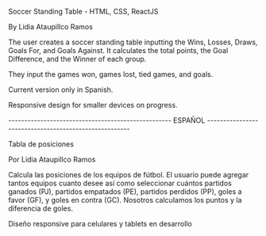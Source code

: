 Soccer Standing Table - HTML, CSS, ReactJS

By Lidia Ataupillco Ramos  

The user creates a soccer standing table inputting the Wins, Losses, Draws, Goals For, and Goals Against. It calculates the total points, the Goal Difference, and the Winner of each group.

They input the games won, games lost, tied games, and goals.

Current version only in Spanish.

Responsive design for smaller devices on progress.


---------------------------------------------------      ESPAÑOL       ------------------------------------------------------

Tabla de posiciones

Por Lidia Ataupillco Ramos

Calcula las posiciones de los equipos de fútbol. El usuario puede agregar tantos equipos cuanto desee así como seleccionar cuántos partidos ganados (PJ), partidos empatados (PE), partidos perdidos (PP), goles a favor (GF), y goles en contra (GC). Nosotros calculamos los puntos y la diferencia de goles.

Diseño responsive para celulares y tablets en desarrollo
